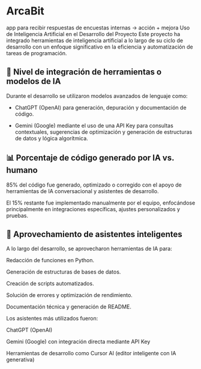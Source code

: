 # ArcaBit
app para recibir respuestas de encuestas internas → acción + mejora
Uso de Inteligencia Artificial en el Desarrollo del Proyecto
Este proyecto ha integrado herramientas de inteligencia artificial a lo largo de su ciclo de desarrollo con un enfoque significativo en la eficiencia y automatización de tareas de programación.

##  🔎 Nivel de integración de herramientas o modelos de IA
Durante el desarrollo se utilizaron modelos avanzados de lenguaje como:

* ChatGPT (OpenAI) para generación, depuración y documentación de código.

* Gemini (Google) mediante el uso de una API Key para consultas contextuales, sugerencias de optimización y generación de estructuras de datos y lógica algorítmica.

## 📊 Porcentaje de código generado por IA vs. humano
85% del código fue generado, optimizado o corregido con el apoyo de herramientas de IA conversacional y asistentes de desarrollo.

El 15% restante fue implementado manualmente por el equipo, enfocándose principalmente en integraciones específicas, ajustes personalizados y pruebas.

## 🤖 Aprovechamiento de asistentes inteligentes
A lo largo del desarrollo, se aprovecharon herramientas de IA para:

Redacción de funciones en Python.

Generación de estructuras de bases de datos.

Creación de scripts automatizados.

Solución de errores y optimización de rendimiento.

Documentación técnica y generación de README.

Los asistentes más utilizados fueron:

ChatGPT (OpenAI)

Gemini (Google) con integración directa mediante API Key

Herramientas de desarrollo como Cursor AI (editor inteligente con IA generativa)
